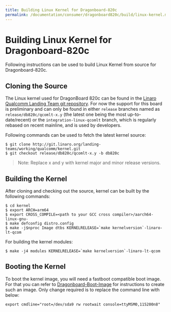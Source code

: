 ```yaml
---
title: Building Linux Kernel for Dragonboard-820c
permalink: /documentation/consumer/dragonboard820c/build/linux-kernel.md.html
---
```


# Building Linux Kernel for Dragonboard-820c

Following instructions can be used to build Linux Kernel from source
for Dragonboard-820c.

## Cloning the Source

The Linux kernel used for DragonBoard 820c can be found in the
[Linaro Qualcomm Landing Team git repository](https://git.linaro.org/landing-teams/working/qualcomm/kernel.git).
For now the support for this board is preliminary and can only be found in
either `release` branches named as `release/db820c/qcomlt-x.y`
(the latest one being the most up-to-date/recent) or the
`integration-linux-qcomlt` branch, which is regularly rebased on recent mainline,
and is used by developers.

Following commands can be used to fetch the latest kernel source:

```shell
$ git clone http://git.linaro.org/landing-teams/working/qualcomm/kernel.git
$ git checkout release/db820c/qcomlt-x.y -b db820c
```

> Note: Replace x and y with kernel major and minor release versions.

## Building the Kernel

After cloning and checking out the source, kernel can be built by the following
commands:

```shell
$ cd kernel
$ export ARCH=arm64
$ export CROSS_COMPILE=<path to your GCC cross compiler>/aarch64-linux-gnu-
$ make defconfig distro.config
$ make -j$nproc Image dtbs KERNELRELEASE=`make kernelversion`-linaro-lt-qcom
```
For building the kernel modules:

```shell
$ make -j4 modules KERNELRELEASE=`make kernelversion`-linaro-lt-qcom
```

## Booting the Kernel

To boot the kernel image, you will need a fastboot compatible boot image. For
that you can refer to [Dragonboard-Boot-Image](https://github.com/96boards/documentation/wiki/Dragonboard-Boot-Image)
for instructions to create such an image. Only change required is to replace
the command line with below:

```shell
export cmdline="root=/dev/sda9 rw rootwait console=ttyMSM0,115200n8"
```
